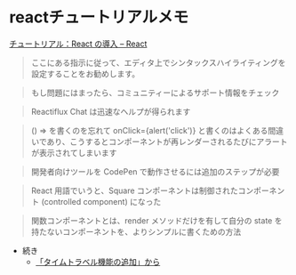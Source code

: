 # reactチュートリアルメモ

[チュートリアル：React の導入 – React](https://ja.reactjs.org/tutorial/tutorial.html)

> ここにある指示に従って、エディタ上でシンタックスハイライティングを設定することをお勧めします。

> もし問題にはまったら、コミュニティーによるサポート情報をチェック

> Reactiflux Chat は迅速なヘルプが得られます

> () => を書くのを忘れて onClick={alert('click')} と書くのはよくある間違いであり、こうするとコンポーネントが再レンダーされるたびにアラートが表示されてしまいます

> 開発者向けツールを CodePen で動作させるには追加のステップが必要

> React 用語でいうと、Square コンポーネントは制御されたコンポーネント (controlled component) になった

> 関数コンポーネントとは、render メソッドだけを有して自分の state を持たないコンポーネントを、よりシンプルに書くための方法

- 続き
  - [「タイムトラベル機能の追加」から](https://ja.reactjs.org/tutorial/tutorial.html#adding-time-travel)

